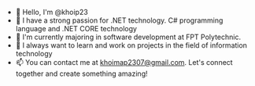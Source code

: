 - 👋 Hello, I'm @khoip23
- 👀 I have a strong passion for .NET technology. C# programming language and .NET CORE technology
- 🌱 I'm currently majoring in software development at FPT Polytechnic.
- 💞️ I always want to learn and work on projects in the field of information technology
- 📫 You can contact me at khoimap2307@gmail.com. Let's connect together and create something amazing!
